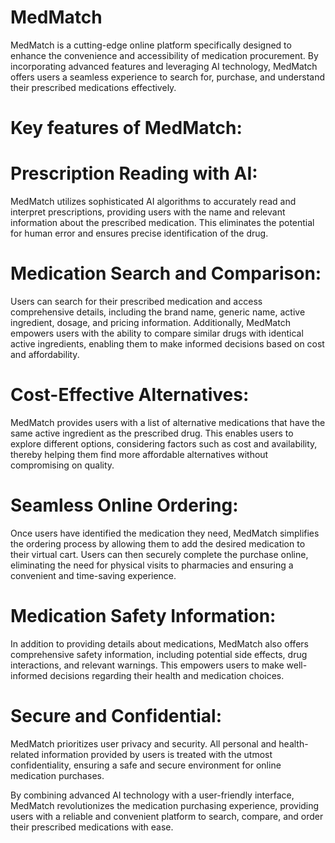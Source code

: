 # MedMatch
MedMatch is a cutting-edge online platform specifically designed to enhance the convenience and accessibility of medication procurement. By incorporating advanced features and leveraging AI technology, MedMatch offers users a seamless experience to search for, purchase, and understand their prescribed medications effectively.

# Key features of MedMatch:

# Prescription Reading with AI: 

MedMatch utilizes sophisticated AI algorithms to accurately read and interpret prescriptions, providing users with the name and relevant information about the prescribed medication. This eliminates the potential for human error and ensures precise identification of the drug.

# Medication Search and Comparison:
Users can search for their prescribed medication and access comprehensive details, including the brand name, generic name, active ingredient, dosage, and pricing information. Additionally, MedMatch empowers users with the ability to compare similar drugs with identical active ingredients, enabling them to make informed decisions based on cost and affordability.

# Cost-Effective Alternatives:
MedMatch provides users with a list of alternative medications that have the same active ingredient as the prescribed drug. This enables users to explore different options, considering factors such as cost and availability, thereby helping them find more affordable alternatives without compromising on quality.

# Seamless Online Ordering:
Once users have identified the medication they need, MedMatch simplifies the ordering process by allowing them to add the desired medication to their virtual cart. Users can then securely complete the purchase online, eliminating the need for physical visits to pharmacies and ensuring a convenient and time-saving experience.

# Medication Safety Information:
In addition to providing details about medications, MedMatch also offers comprehensive safety information, including potential side effects, drug interactions, and relevant warnings. This empowers users to make well-informed decisions regarding their health and medication choices.

# Secure and Confidential:
MedMatch prioritizes user privacy and security. All personal and health-related information provided by users is treated with the utmost confidentiality, ensuring a safe and secure environment for online medication purchases.

By combining advanced AI technology with a user-friendly interface, MedMatch revolutionizes the medication purchasing experience, providing users with a reliable and convenient platform to search, compare, and order their prescribed medications with ease.
